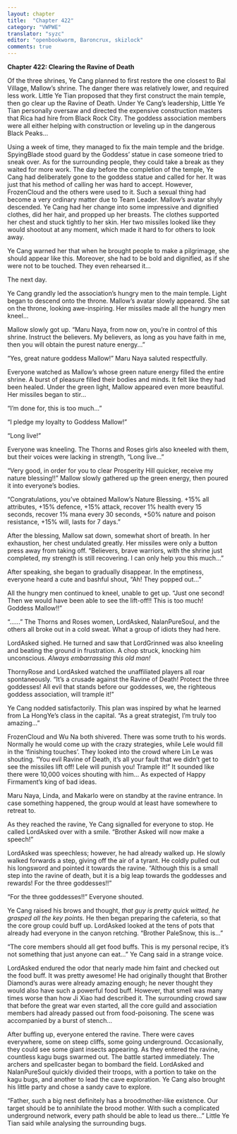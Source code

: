 ```yaml
---
layout: chapter
title:  "Chapter 422"
category: "VWPWE"
translator: "syzc"
editor: "openbookworm, Baroncrux, skizlock"
comments: true
---
```


**Chapter 422: Clearing the Ravine of Death**

Of the three shrines, Ye Cang planned to first restore the one closest to Bal Village, Mallow’s shrine. The danger there was relatively lower, and required less work. Little Ye Tian proposed that they first construct the main temple, then go clear up the Ravine of Death. Under Ye Cang’s leadership, Little Ye Tian personally oversaw and directed the expensive construction masters that Rica had hire from Black Rock City. The goddess association members were all either helping with construction or leveling up in the dangerous Black Peaks...

Using a week of time, they managed to fix the main temple and the bridge. SpyingBlade stood guard by the Goddess’ statue in case someone tried to sneak over. As for the surrounding people, they could take a break as they waited for more work. The day before the completion of the temple, Ye Cang had deliberately gone to the goddess statue and called for her. It was just that his method of calling her was hard to accept. However, FrozenCloud and the others were used to it. Such a sexual thing had become a very ordinary matter due to Team Leader. Mallow’s avatar shyly descended. Ye Cang had her change into some impressive and dignified clothes, did her hair, and propped up her breasts. The clothes supported her chest and stuck tightly to her skin. Her two missiles looked like they would shootout at any moment, which made it hard to for others to look away.

Ye Cang warned her that when he brought people to make a pilgrimage, she should appear like this. Moreover, she had to be bold and dignified, as if she were not to be touched. They even rehearsed it...

The next day.

Ye Cang grandly led the association’s hungry men to the main temple. Light began to descend onto the throne. Mallow’s avatar slowly appeared. She sat on the throne, looking awe-inspiring. Her missiles made all the hungry men kneel...

Mallow slowly got up. “Maru Naya, from now on, you’re in control of this shrine. Instruct the believers. My believers, as long as you have faith in me, then you will obtain the purest nature energy...”

“Yes, great nature goddess Mallow!” Maru Naya saluted respectfully.

Everyone watched as Mallow’s whose green nature energy filled the entire shrine. A burst of pleasure filled their bodies and minds. It felt like they had been healed. Under the green light, Mallow appeared even more beautiful. Her missiles began to stir...

“I’m done for, this is too much...”

“I pledge my loyalty to Goddess Mallow!”

“Long live!”

Everyone was kneeling. The Thorns and Roses girls also kneeled with them, but their voices were lacking in strength, “Long live...”

“Very good, in order for you to clear Prosperity Hill quicker, receive my nature blessing!!” Mallow slowly gathered up the green energy, then poured it into everyone’s bodies.

“Congratulations, you’ve obtained Mallow’s Nature Blessing. +15% all attributes, +15% defence, +15% attack, recover 1% health every 15 seconds, recover 1% mana every 30 seconds, +50% nature and poison resistance, +15% will, lasts for 7 days.”

After the blessing, Mallow sat down, somewhat short of breath. In her exhaustion, her chest undulated greatly. Her missiles were only a button press away from taking off. “Believers, brave warriors, with the shrine just completed, my strength is still recovering. I can only help you this much...”

After speaking, she began to gradually disappear. In the emptiness, everyone heard a cute and bashful shout, “Ah! They popped out...”

All the hungry men continued to kneel, unable to get up. “Just one second! Then we would have been able to see the lift-off!! This is too much! Goddess Mallow!!”

“......” The Thorns and Roses women, LordAsked, NalanPureSoul, and the others all broke out in a cold sweat. What a group of idiots they had here.

LordAsked sighed. He turned and saw that LordGrinned was also kneeling and beating the ground in frustration. A chop struck, knocking him unconscious. *Always embarrassing this old man!*

ThornyRose and LordAsked watched the unaffiliated players all roar spontaneously. “It’s a crusade against the Ravine of Death! Protect the three goddesses! All evil that stands before our goddesses, we, the righteous goddess association, will trample it!”

Ye Cang nodded satisfactorily. This plan was inspired by what he learned from La HongYe’s class in the capital. “As a great strategist, I’m truly too amazing...”

FrozenCloud and Wu Na both shivered. There was some truth to his words. Normally he would come up with the crazy strategies, while Lele would fill in the ‘finishing touches’. They looked into the crowd where Lin Le was shouting. “You evil Ravine of Death, it’s all your fault that we didn’t get to see the missiles lift off! Lele will punish you! Trample it!” It sounded like there were 10,000 voices shouting with him… As expected of Happy Firmament’s king of bad ideas. 

Maru Naya, Linda, and Makarlo were on standby at the ravine entrance. In case something happened, the group would at least have somewhere to retreat to.

As they reached the ravine, Ye Cang signalled for everyone to stop. He called LordAsked over with a smile. “Brother Asked will now make a speech!”

LordAsked was speechless; however, he had already walked up. He slowly walked forwards a step, giving off the air of a tyrant. He coldly pulled out his longsword and pointed it towards the ravine. “Although this is a small step into the ravine of death, but it is a big leap towards the goddesses and rewards! For the three goddesses!!”

“For the three goddesses!!” Everyone shouted.

Ye Cang raised his brows and thought, *that guy is pretty quick witted, he grasped all the key points.* He then began preparing the cafeteria, so that the core group could buff up. LordAsked looked at the tens of pots that already had everyone in the canyon retching. “Brother PaleSnow, this is...”

“The core members should all get food buffs. This is my personal recipe, it’s not something that just anyone can eat...” Ye Cang said in a strange voice.

LordAsked endured the odor that nearly made him faint and checked out the food buff. It was pretty awesome! He had originally thought that Brother Diamond’s auras were already amazing enough; he never thought they would also have such a powerful food buff. However, that smell was many times worse than how Ji Xiao had described it. The surrounding crowd saw that before the great war even started, all the core guild and association members had already passed out from food-poisoning. The scene was accompanied by a burst of stench...

After buffing up, everyone entered the ravine. There were caves everywhere, some on steep cliffs, some going underground. Occasionally, they could see some giant insects appearing. As they entered the ravine, countless kagu bugs swarmed out. The battle started immediately. The archers and spellcaster began to bombard the field. LordAsked and NalanPureSoul quickly divided their troops, with a portion to take on the kagu bugs, and another to lead the cave exploration. Ye Cang also brought his little party and chose a sandy cave to explore. 

“Father, such a big nest definitely has a broodmother-like existence. Our target should be to annihilate the brood mother. With such a complicated underground network, every path should be able to lead us there...” Little Ye Tian said while analysing the surrounding bugs.
